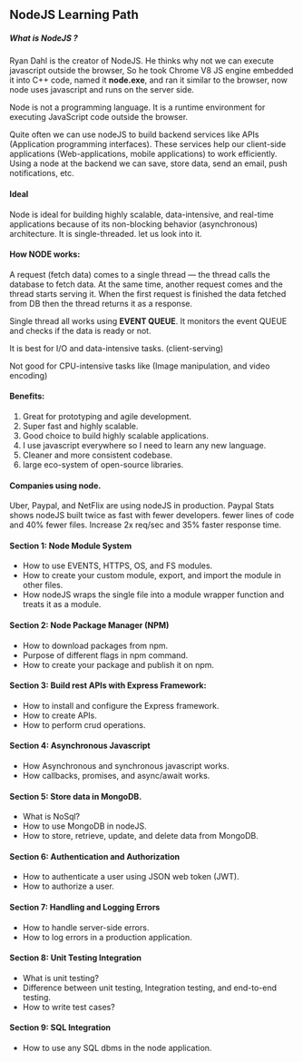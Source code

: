 ## NodeJS Learning Path

##### What is NodeJS ?
Ryan Dahl is the creator of NodeJS. He thinks why not we can execute javascript outside the browser, So he took Chrome V8 JS engine embedded it into C++ code, named it **node.exe**, and ran it similar to the browser, now node uses javascript and runs on the server side. 

Node is not a programming language. It is a runtime environment for executing JavaScript code outside the browser. 

Quite often we can use nodeJS to build backend services like APIs (Application programming interfaces). These services help our client-side applications (Web-applications, mobile applications) to work efficiently. Using a node at the backend we can save, store data, send an email, push notifications, etc.

#### Ideal
Node is ideal for building highly scalable, data-intensive, and real-time applications because of its non-blocking behavior (asynchronous) architecture.
It is single-threaded. let us look into it. 

#### How NODE works:
A request (fetch data) comes to a single thread — the thread calls the database to fetch data. At the same time, another request comes and the thread starts serving it. When the first request is finished the data fetched from DB then the thread returns it as a response.

Single thread all works using **EVENT QUEUE**. It monitors the event QUEUE and checks if the data is ready or not.

It is best for I/O and data-intensive tasks. (client-serving)

Not good for CPU-intensive tasks like (Image manipulation, and video encoding)

#### Benefits:
1) Great for prototyping and agile development.
2) Super fast and highly scalable.
3) Good choice to build highly scalable applications.
4) I use javascript everywhere so I need to learn any new language. 
5) Cleaner and more consistent codebase.
6) large eco-system of open-source libraries.

#### Companies using node.
Uber, Paypal, and NetFlix are using nodeJS in production.
Paypal Stats shows nodeJS built twice as fast with fewer developers.
fewer lines of code and 40% fewer files.
Increase 2x req/sec and 35% faster response time.



#### Section 1: Node Module System
- How to use EVENTS, HTTPS, OS, and FS modules.
- How to create your custom module, export, and import the module in other files.
- How nodeJS wraps the single file into a module wrapper function and treats it as a module.

#### Section 2: Node Package Manager (NPM)
- How to download packages from npm.
- Purpose of different flags in npm command.
- How to create your package and publish it on npm.

#### Section 3: Build rest APIs with Express Framework:
- How to install and configure the Express framework.
- How to create APIs.
- How to perform crud operations.

#### Section 4: Asynchronous Javascript

- How Asynchronous and synchronous javascript works.
- How callbacks, promises, and async/await works.

#### Section 5: Store data in MongoDB.
- What is NoSql?
- How to use MongoDB in nodeJS.
- How to store, retrieve, update, and delete data from MongoDB.

#### Section 6: Authentication and Authorization
- How to authenticate a user using JSON web token (JWT).
- How to authorize a user.

#### Section 7: Handling and Logging Errors
- How to handle server-side errors.
- How to log errors in a production application.

#### Section 8: Unit Testing Integration
- What is unit testing?
- Difference between unit testing, Integration testing, and end-to-end testing.
- How to write test cases?

#### Section 9: SQL Integration
- How to use any SQL dbms in the node application.
